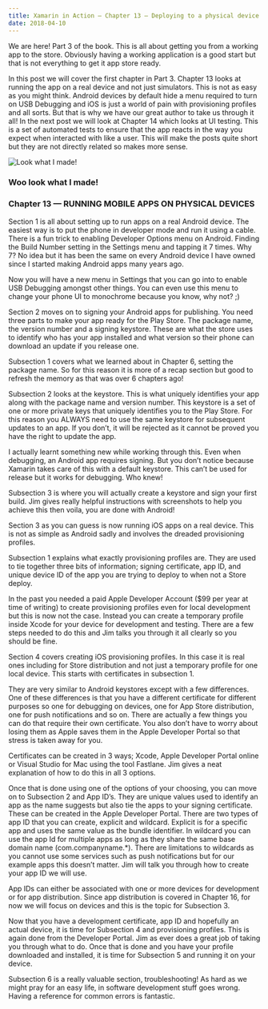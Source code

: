 ```yaml
--- 
title: Xamarin in Action — Chapter 13 — Deploying to a physical device
date: 2018-04-10
---
```


We are here! Part 3 of the book. This is all about getting you from a working app to the store. Obviously having a working application is a good start but that is not everything to get it app store ready.

In this post we will cover the first chapter in Part 3. Chapter 13 looks at running the app on a real device and not just simulators. This is not as easy as you might think. Android devices by default hide a menu required to turn on USB Debugging and iOS is just a world of pain with provisioning profiles and all sorts. But that is why we have our great author to take us through it all! In the next post we will look at Chapter 14 which looks at UI testing. This is a set of automated tests to ensure that the app reacts in the way you expect when interacted with like a user. This will make the posts quite short but they are not directly related so makes more sense.

![Look what I made!](../../../mages/xam-in-action/happy-with-app.jpeg)
### Woo look what I made!

### Chapter 13 — RUNNING MOBILE APPS ON PHYSICAL DEVICES

Section 1 is all about setting up to run apps on a real Android device. The easiest way is to put the phone in developer mode and run it using a cable. There is a fun trick to enabling Developer Options menu on Android. Finding the Build Number setting in the Settings menu and tapping it 7 times. Why 7? No idea but it has been the same on every Android device I have owned since I started making Android apps many years ago.

Now you will have a new menu in Settings that you can go into to enable USB Debugging amongst other things. You can even use this menu to change your phone UI to monochrome because you know, why not? ;)

Section 2 moves on to signing your Android apps for publishing. You need three parts to make your app ready for the Play Store. The package name, the version number and a signing keystore. These are what the store uses to identify who has your app installed and what version so their phone can download an update if you release one.

Subsection 1 covers what we learned about in Chapter 6, setting the package name. So for this reason it is more of a recap section but good to refresh the memory as that was over 6 chapters ago!

Subsection 2 looks at the keystore. This is what uniquely identifies your app along with the package name and version number. This keystore is a set of one or more private keys that uniquely identifies you to the Play Store. For this reason you ALWAYS need to use the same keystore for subsequent updates to an app. If you don’t, it will be rejected as it cannot be proved you have the right to update the app.

I actually learnt something new while working through this. Even when debugging, an Android app requires signing. But you don’t notice because Xamarin takes care of this with a default keystore. This can’t be used for release but it works for debugging. Who knew!

Subsection 3 is where you will actually create a keystore and sign your first build. Jim gives really helpful instructions with screenshots to help you achieve this then voila, you are done with Android!

Section 3 as you can guess is now running iOS apps on a real device. This is not as simple as Android sadly and involves the dreaded provisioning profiles.

Subsection 1 explains what exactly provisioning profiles are. They are used to tie together three bits of information; signing certificate, app ID, and unique device ID of the app you are trying to deploy to when not a Store deploy.

In the past you needed a paid Apple Developer Account ($99 per year at time of writing) to create provisioning profiles even for local development but this is now not the case. Instead you can create a temporary profile inside Xcode for your device for development and testing. There are a few steps needed to do this and Jim talks you through it all clearly so you should be fine.

Section 4 covers creating iOS provisioning profiles. In this case it is real ones including for Store distribution and not just a temporary profile for one local device. This starts with certificates in subsection 1.

They are very similar to Android keystores except with a few differences. One of these differences is that you have a different certificate for different purposes so one for debugging on devices, one for App Store distribution, one for push notifications and so on. There are actually a few things you can do that require their own certificate. You also don’t have to worry about losing them as Apple saves them in the Apple Developer Portal so that stress is taken away for you.

Certificates can be created in 3 ways; Xcode, Apple Developer Portal online or Visual Studio for Mac using the tool Fastlane. Jim gives a neat explanation of how to do this in all 3 options.

Once that is done using one of the options of your choosing, you can move on to Subsection 2 and App ID’s. They are unique values used to identify an app as the name suggests but also tie the apps to your signing certificate. These can be created in the Apple Developer Portal. There are two types of app ID that you can create, explicit and wildcard. Explicit is for a specific app and uses the same value as the bundle identifier. In wildcard you can use the app Id for multiple apps as long as they share the same base domain name (com.companyname.*). There are limitations to wildcards as you cannot use some services such as push notifications but for our example apps this doesn’t matter. Jim will talk you through how to create your app ID we will use.

App IDs can either be associated with one or more devices for development or for app distribution. Since app distribution is covered in Chapter 16, for now we will focus on devices and this is the topic for Subsection 3.

Now that you have a development certificate, app ID and hopefully an actual device, it is time for Subsection 4 and provisioning profiles. This is again done from the Developer Portal. Jim as ever does a great job of taking you through what to do. Once that is done and you have your profile downloaded and installed, it is time for Subsection 5 and running it on your device.

Subsection 6 is a really valuable section, troubleshooting! As hard as we might pray for an easy life, in software development stuff goes wrong. Having a reference for common errors is fantastic.